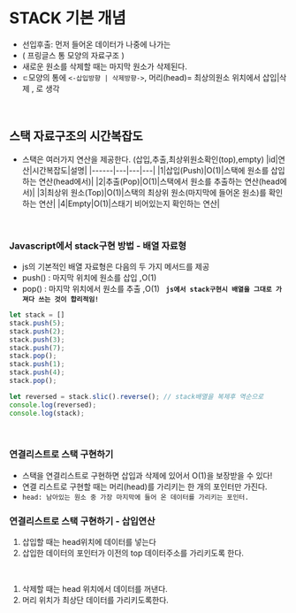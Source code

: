 # STACK 기본 개념 
- 선입후출: 먼저 들어온 데이터가 나중에 나가는 
- ( 프링글스 통 모양의 자료구조 )
- 새로운 원소를 삭제할 때는 마지막 원소가 삭제된다.
-  `ㄷ`모양의 통에 `<-삽입방향 | 삭제방향->`, 머리(head)= 최상의원소 위치에서 삽입|삭제 , 로 생각

<br>

## 스택 자료구조의 시간복잡도 
- 스택은 여러가지 연산을 제공한다. (삽입,추출,최상위원소확인(top),empty)
|id|연산|시간복잡도|설명|
|------|---|---|---|
|1|삽입(Push)|O(1)|스택에 원소를 삽입하는 연산(head에서)| 
|2|추출(Pop)|O(1)|스택에서 원소를 추출하는 연산(head에서)|
|3|최상위 원소(Top)|O(1)|스택의 최상위 원소(마지막에 들어온 원소)를 확인하는 연산|
|4|Empty|O(1)|스태기 비어있는지 확인하는 연산|

<br>

### Javascript에서 stack구현 방법 - 배열 자료형
- js의 기본적인 배열 자료형은 다음의 두 가지 메서드를 제공
- push() : 마지막 위치에 원소를 삽입  ,O(1)
- pop() : 마지막 위치에서 원소를 추출 ,O(1)
__` js에서 stack구현시 배열을 그대로 가져다 쓰는 것이 합리적임!`__

```js
let stack = []
stack.push(5);
stack.push(2);
stack.push(3);
stack.push(7);
stack.pop();
stack.push(1);
stack.push(4);
stack.pop();

let reversed = stack.slic().reverse(); // stack배열을 복제후 역순으로 
console.log(reversed);
console.log(stack);
```

<br>

### 연결리스트로 스택 구현하기
- 스택을 연결리스트로 구현하면 삽입과 삭제에 있어서 O(1)을 보장받을 수 있다!
- 연결 리스트로 구현할 때는 머리(head)를 가리키는 한 개의 포인터만 가진다.
- `head: 남아있는 원소 중 가장 마지막에 들어 온 데이터를 가리키는 포인터.`

### 연결리스트로 스택 구현하기 - 삽입연산
1. 삽입할 때는 head위치에 데이터를 넣는다
2. 삽입한 데이터의 포인터가 이전의 top 데이터주소를 가리키도록 한다.

<br>

1. 삭제할 때는 head 위치에서 데이터를 꺼낸다.
2. 머리 위치가 최상단 데이터를 가리키도록한다.


